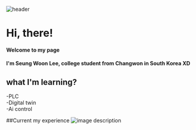 ![header](https://capsule-render.vercel.app/api?type=slice&color=auto&height=300&section=header&text=Lee%20SeungWoon&fontSize=90)
# Hi, there!
#### Welcome to my page  
#### I'm Seung Woon Lee, college student from Changwon in South Korea XD
  
  
##  what I'm learning?
-PLC  
-Digital twin  
-Ai control

##Current my experience
![image description](https://www.youtube.com/watch?v=kMEb_BzyUqk)
